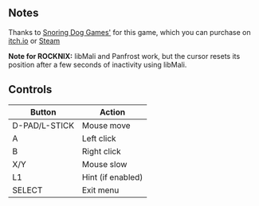## Notes

Thanks to [Snoring Dog Games'](https://snoringdoggames.weebly.com) for this game, which you can purchase on [itch.io](https://snoringdoggames.itch.io/the-flayed-man) or [Steam](https://store.steampowered.com/app/3471670/The_Flayed_Man)

**Note for ROCKNIX:** libMali and Panfrost work, but the cursor resets its position after a few seconds of inactivity using libMali.


## Controls

| Button        | Action            |
| ------------- | ----------------- |
| D-PAD/L-STICK | Mouse move        |
| A             | Left click        |
| B             | Right click       |
| X/Y           | Mouse slow        |
| L1            | Hint (if enabled) |
| SELECT        | Exit menu         |
